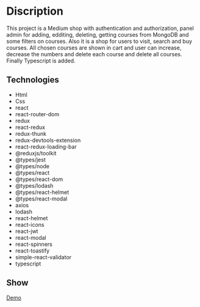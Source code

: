 # Discription

This project is a Medium shop with authentication and authorization, panel admin for adding, edditing, deleting, getting courses from MongoDB and some filters on courses. Also it is a shop for users to visit, search and buy courses. All chosen courses are shown in cart and user can increase, decrease the numbers and delete each course and delete all courses. Finally Typescript is added.

## Technologies

- Html
- Css
- react
- react-router-dom
- redux
- react-redux
- redux-thunk
- redux-devtools-extension
- react-redux-loading-bar
- @reduxjs/toolkit
- @types/jest
- @types/node
- @types/react
- @types/react-dom
- @types/lodash
- @types/react-helmet
- @types/react-modal
- axios
- lodash
- react-helmet
- react-icons
- react-jwt
- react-modal
- react-spinners
- react-toastify
- simple-react-validator
- typescript

## Show

<a href="https://elearn.ahmohazzab.com"> Demo </a>
